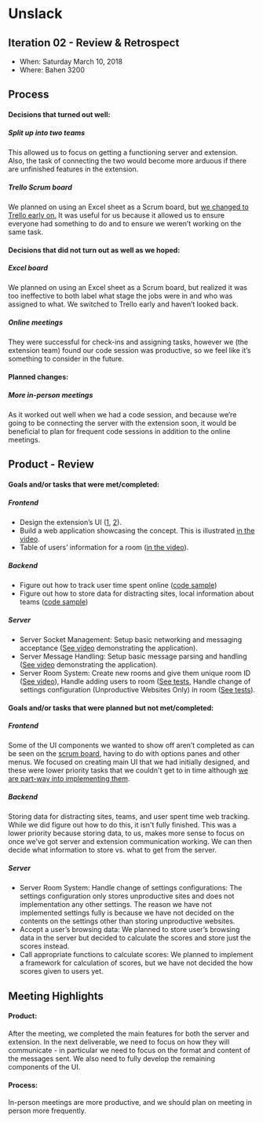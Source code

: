 # Unslack

## Iteration 02 - Review & Retrospect

 * When: Saturday March 10, 2018
 * Where: Bahen 3200

## Process

#### Decisions that turned out well:

##### Split up into two teams
This allowed us to focus on getting a functioning server and extension. Also, the task of connecting the two would become more arduous if there are unfinished features in the extension.

##### Trello Scrum board
We planned on using an Excel sheet as a Scrum board, but [we changed to Trello early on.](./images/scrumboard.PNG) It was useful for us because it allowed us to ensure everyone had something to do and to ensure we weren’t working on the same task.

#### Decisions that did not turn out as well as we hoped:

##### Excel board
We planned on using an Excel sheet as a Scrum board, but realized it was too ineffective to both label what stage the jobs were in and who was assigned to what. We switched to Trello early and haven’t looked back.

##### Online meetings
They were successful for check-ins and assigning tasks, however we (the extension team) found our code session was productive, so we feel like it’s something to consider in the future.

#### Planned changes:

##### More in-person meetings

As it worked out well when we had a code session, and because we’re going to be connecting the server with the extension soon, it would be beneficial to plan for frequent code sessions in addition to the online meetings.

## Product - Review

#### Goals and/or tasks that were met/completed:

##### Frontend
* Design the extension’s UI ([1](./images/IMG_20180212_214753.jpg), [2](./images/ui.jpg)).
* Build a web application showcasing the concept. This is illustrated [in the video](https://www.youtube.com/watch?v=7MKS4IA48io).
* Table of users’ information for a room ([in the video](https://www.youtube.com/watch?v=7MKS4IA48io)).
##### Backend
* Figure out how to track user time spent online ([code sample](./codesample.txt))
* Figure out how to store data for distracting sites, local information about teams ([code sample](./codesample3.txt))

##### Server
* Server Socket Management: Setup basic networking and messaging acceptance ([See video](https://www.youtube.com/watch?v=7MKS4IA48io) demonstrating the application).
* Server Message Handling: Setup basic message parsing and handling ([See video](https://www.youtube.com/watch?v=7MKS4IA48io) demonstrating the application).
* Server Room System: Create new rooms and give them unique room ID ([See video](https://www.youtube.com/watch?v=7MKS4IA48io)), Handle adding users to room ([See tests](../src/server/src/tests/RoomManagerTest.java), Handle change of settings configuration (Unproductive Websites Only) in room ([See tests](../src/server/src/tests/RoomManagerTest.java)).

#### Goals and/or tasks that were planned but not met/completed:

##### Frontend
Some of the UI components we wanted to show off aren’t completed as can be seen on the [scrum board](./images/scrumboard.PNG), having to do with options panes and other menus. We focused on creating main UI that we had initially designed, and these were lower priority tasks that we couldn't get to in time although [we are part-way into implementing them](./codesample2.txt).

##### Backend
Storing data for distracting sites, teams, and user spent time web tracking. While we did figure out how to do this, it isn't fully finished. This was a lower priority because storing data, to us, makes more sense to focus on once we’ve got server and extension communication working. We can then decide what information to store vs. what to get from the server.

##### Server
* Server Room System: Handle change of settings configurations: The settings configuration only stores unproductive sites and does not implementation any other settings. The reason we have not implemented settings fully is because we have not decided on the contents on the settings other than storing unproductive websites. 
* Accept a user’s browsing data: We planned to store user’s browsing data in the server but decided to calculate the scores and store just the scores instead.
* Call appropriate functions to calculate scores: We planned to implement a framework for calculation of scores, but we have not decided the how scores given to users yet.

## Meeting Highlights

#### Product:
After the meeting, we completed the main features for both the server and extension. In the next deliverable, we need to focus on how they will communicate - in particular we need to focus on the format and content of the messages sent. We also need to fully develop the remaining components of the UI.

#### Process:
In-person meetings are more productive, and we should plan on meeting in person more frequently.
